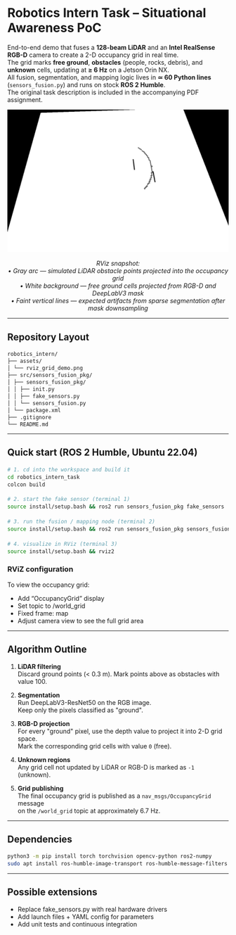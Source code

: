 # Robotics Intern Task – Situational Awareness PoC

End-to-end demo that fuses a **128-beam LiDAR** and an **Intel RealSense RGB-D** camera to create a 2-D occupancy grid in real time.  
The grid marks **free ground**, **obstacles** (people, rocks, debris), and **unknown** cells, updating at **≥ 6 Hz** on a Jetson Orin NX.  
All fusion, segmentation, and mapping logic lives in **≃ 60 Python lines** (`sensors_fusion.py`) and runs on stock **ROS 2 Humble**.  
The original task description is included in the accompanying PDF assignment.

<div align="center">

![Occupancy-grid demo](assets/rviz_grid_demo.png)

*RViz snapshot:*   
*• Gray arc — simulated LiDAR obstacle points projected into the occupancy grid*  
*• White background — free ground cells projected from RGB-D and DeepLabV3 mask*  
*• Faint vertical lines — expected artifacts from sparse segmentation after mask downsampling*



</div>

---

## Repository Layout

```
robotics_intern/
├── assets/
│ └── rviz_grid_demo.png
├── src/sensors_fusion_pkg/
│ ├── sensors_fusion_pkg/
│ │ ├── init.py
│ │ ├── fake_sensors.py
│ │ └── sensors_fusion.py
│ └── package.xml
├── .gitignore
└── README.md
```

---

## Quick start (ROS 2 Humble, Ubuntu 22.04)

```bash
# 1. cd into the workspace and build it
cd robotics_intern_task
colcon build

# 2. start the fake sensor (terminal 1)
source install/setup.bash && ros2 run sensors_fusion_pkg fake_sensors

# 3. run the fusion / mapping node (terminal 2)
source install/setup.bash && ros2 run sensors_fusion_pkg sensors_fusion

# 4. visualize in RViz (terminal 3)
source install/setup.bash && rviz2
```

### RViZ configuration

To view the occupancy grid:
* Add “OccupancyGrid” display
* Set topic to /world_grid
* Fixed frame: map
* Adjust camera view to see the full grid area

---
## Algorithm Outline

1. **LiDAR filtering**  
   Discard ground points (< 0.3 m).
   Mark points above as obstacles with value 100.

2. **Segmentation**  
   Run DeepLabV3-ResNet50 on the RGB image.  
   Keep only the pixels classified as "ground".

3. **RGB-D projection**  
   For every "ground" pixel, use the depth value to project it into 2-D grid space.  
   Mark the corresponding grid cells with value `0` (free).

4. **Unknown regions**  
   Any grid cell not updated by LiDAR or RGB-D is marked as `-1` (unknown).

5. **Grid publishing**  
   The final occupancy grid is published as a `nav_msgs/OccupancyGrid` message  
   on the `/world_grid` topic at approximately 6.7 Hz.


---
## Dependencies
```bash
python3 -m pip install torch torchvision opencv-python ros2-numpy
sudo apt install ros-humble-image-transport ros-humble-message-filters ros-humble-rviz2
```

---
## Possible extensions
* Replace fake_sensors.py with real hardware drivers
* Add launch files + YAML config for parameters
* Add unit tests and continuous integration
